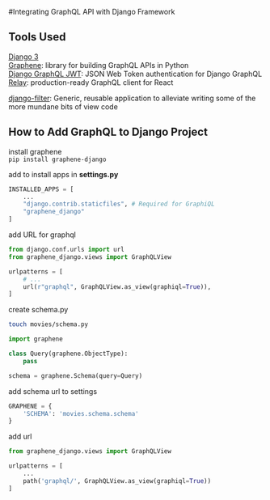 #Integrating GraphQL API with Django Framework

## Tools Used
[Django 3](https://www.djangoproject.com/)  
[Graphene](https://graphene-python.org/): library for building GraphQL APIs in Python  
[Django GraphQL JWT](https://django-graphql-jwt.domake.io/en/latest/): JSON Web Token authentication for Django GraphQL  
[Relay](https://relay.dev/): production-ready GraphQL client for React  

[django-filter](https://django-filter.readthedocs.io/en/stable/guide/install.html): Generic, reusable application to alleviate writing some of the more mundane bits of view code  


## How to Add GraphQL to Django Project
install graphene  
`pip install graphene-django`

add to install apps in **settings.py**
``` python
INSTALLED_APPS = [
    ...
    "django.contrib.staticfiles", # Required for GraphiQL
    "graphene_django"
]
```

add URL for graphql
``` python
from django.conf.urls import url
from graphene_django.views import GraphQLView

urlpatterns = [
    # ...
    url(r"graphql", GraphQLView.as_view(graphiql=True)),
]
```

create schema.py
```bash
touch movies/schema.py
```
```python
import graphene

class Query(graphene.ObjectType):
    pass

schema = graphene.Schema(query=Query)
```

add schema url to settings
```python
GRAPHENE = {
    'SCHEMA': 'movies.schema.schema'
}
```

add url
```python
from graphene_django.views import GraphQLView

urlpatterns = [
    ...
    path('graphql/', GraphQLView.as_view(graphiql=True))
]
```
